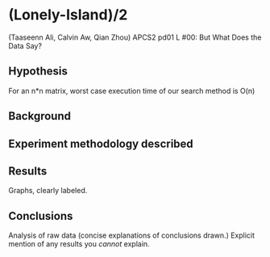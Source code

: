 # (Lonely-Island)/2
(Taaseenn Ali, Calvin Aw, Qian Zhou)
APCS2 pd01
L #00: But What Does the Data Say?

## Hypothesis
For an n*n matrix, worst case execution time of our search method is O(n)
## Background
## Experiment methodology described
## Results
Graphs, clearly labeled.
## Conclusions
Analysis of raw data (concise explanations of conclusions drawn.)
Explicit mention of any results you *cannot* explain.
